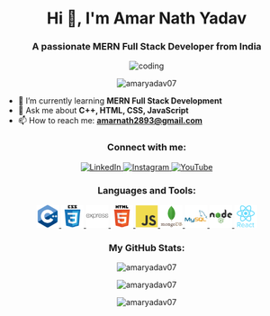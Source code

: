 
<div id="abc"></div>


<h1 align="center">Hi 👋, I'm Amar Nath Yadav</h1>
<h3 align="center">A passionate MERN Full Stack Developer from India</h3> 

<p align="center">
  <img alt="coding" width="400" src="https://static.wixstatic.com/media/b313a9_89ebec0c5f384c65a9551f0c1ec18ca9~mv2.gif" >
</p>

<p align="center">
  <img src="https://komarev.com/ghpvc/?username=amaryadav07&label=Profile%20views&color=0e75b6&style=flat" alt="amaryadav07" />
</p>

- 🌱 I’m currently learning **MERN Full Stack Development**
- 💬 Ask me about **C++, HTML, CSS, JavaScript**
- 📫 How to reach me: **amarnath2893@gmail.com**

<h3 align="center">Connect with me:</h3>
<p align="center">
  <a href="https://linkedin.com/in/amar-nath-445767273" target="blank" class="social-icon">
    <img src="https://raw.githubusercontent.com/rahuldkjain/github-profile-readme-generator/master/src/images/icons/Social/linked-in-alt.svg" alt="LinkedIn" height="30" width="40" />
  </a>
  <a href="https://www.instagram.com/yadav_amar07" target="blank" class="social-icon">
    <img src="https://raw.githubusercontent.com/rahuldkjain/github-profile-readme-generator/master/src/images/icons/Social/instagram.svg" alt="Instagram" height="30" width="40" />
  </a>
  <a href="https://www.youtube.com/c/@editor_drama007" target="blank" class="social-icon">
    <img src="https://raw.githubusercontent.com/rahuldkjain/github-profile-readme-generator/master/src/images/icons/Social/youtube.svg" alt="YouTube" height="30" width="40" />
  </a>
</p>

<h3 align="center">Languages and Tools:</h3>
<p align="center">
  <a href="https://www.w3schools.com/cpp/" target="_blank" rel="noreferrer" class="icon">
    <img src="https://raw.githubusercontent.com/devicons/devicon/master/icons/cplusplus/cplusplus-original.svg" alt="C++" width="40" height="40" />
  </a>
  <a href="https://www.w3schools.com/css/" target="_blank" rel="noreferrer" class="icon">
    <img src="https://raw.githubusercontent.com/devicons/devicon/master/icons/css3/css3-original-wordmark.svg" alt="CSS3" width="40" height="40" />
  </a>
  <a href="https://expressjs.com" target="_blank" rel="noreferrer" class="icon">
    <img src="https://raw.githubusercontent.com/devicons/devicon/master/icons/express/express-original-wordmark.svg" alt="Express.js" width="40" height="40" />
  </a>
  <a href="https://www.w3.org/html/" target="_blank" rel="noreferrer" class="icon">
    <img src="https://raw.githubusercontent.com/devicons/devicon/master/icons/html5/html5-original-wordmark.svg" alt="HTML5" width="40" height="40" />
  </a>
  <a href="https://developer.mozilla.org/en-US/docs/Web/JavaScript" target="_blank" rel="noreferrer" class="icon">
    <img src="https://raw.githubusercontent.com/devicons/devicon/master/icons/javascript/javascript-original.svg" alt="JavaScript" width="40" height="40" />
  </a>
  <a href="https://www.mongodb.com/" target="_blank" rel="noreferrer" class="icon">
    <img src="https://raw.githubusercontent.com/devicons/devicon/master/icons/mongodb/mongodb-original-wordmark.svg" alt="MongoDB" width="40" height="40" />
  </a>
  <a href="https://www.mysql.com/" target="_blank" rel="noreferrer" class="icon">
    <img src="https://raw.githubusercontent.com/devicons/devicon/master/icons/mysql/mysql-original-wordmark.svg" alt="MySQL" width="40" height="40" />
  </a>
  <a href="https://nodejs.org" target="_blank" rel="noreferrer" class="icon">
    <img src="https://raw.githubusercontent.com/devicons/devicon/master/icons/nodejs/nodejs-original-wordmark.svg" alt="Node.js" width="40" height="40" />
  </a>
  <a href="https://reactjs.org/" target="_blank" rel="noreferrer" class="icon">
    <img src="https://raw.githubusercontent.com/devicons/devicon/master/icons/react/react-original-wordmark.svg" alt="React" width="40" height="40" />
  </a>
</p>

<h3 align="center">My GitHub Stats:</h3>
<p align="center">
  <img src="https://github-readme-stats.vercel.app/api/top-langs?username=amaryadav07&show_icons=true&locale=en&layout=compact" alt="amaryadav07" class="github-stats" />
</p>



<p align="center">
  <img src="https://github-readme-stats.vercel.app/api?username=amaryadav07&show_icons=true&locale=en" alt="amaryadav07" class="github-stats" />
</p>
<p align="center">
  <img src="https://github-readme-streak-stats.herokuapp.com/?user=amaryadav07" alt="amaryadav07" />
</p>
<script>https://cdnjs.cloudflare.com/ajax/libs/three.js/r134/three.min.js</script>
<script>https://cdn.jsdelivr.net/npm/vanta@latest/dist/vanta.birds.min.js</script>
<script>
VANTA.BIRDS({
  el: "#abc",
  mouseControls: true,
  touchControls: true,
  gyroControls: false,
  minHeight: 200.00,
  minWidth: 200.00,
  scale: 1.00,
  scaleMobile: 1.00
})
</script>

